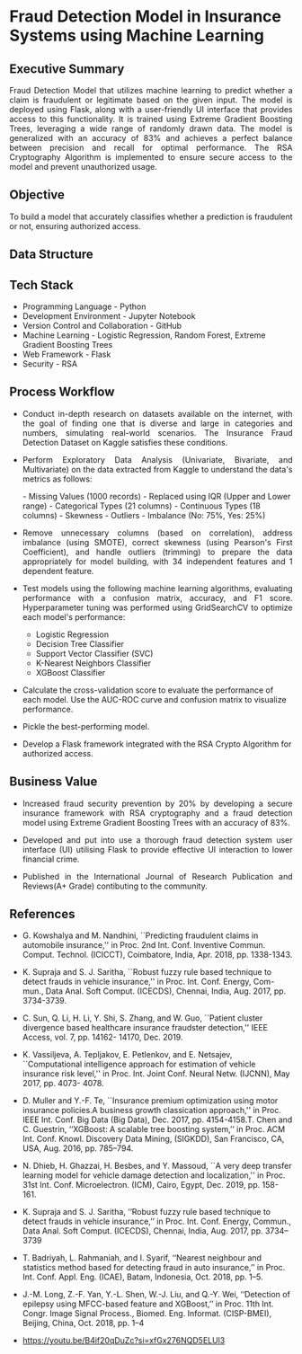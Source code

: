 # Fraud Detection Model in Insurance Systems using Machine Learning

<h2 align="left">Executive Summary</h2>

<p align="justify"> Fraud Detection Model that utilizes machine learning to predict whether a claim is fraudulent or legitimate based on the given input. The model is deployed using Flask, along with a user-friendly UI interface that provides access to this functionality. It is trained using Extreme Gradient Boosting Trees, leveraging a wide range of randomly drawn data. The model is generalized with an accuracy of 83% and achieves a perfect balance between precision and recall for optimal performance. The RSA Cryptography Algorithm is implemented to ensure secure access to the model and prevent unauthorized usage. </p>

<h2 align = "left">Objective</h2>

<p align="justify"> To build a model that accurately classifies whether a prediction is fraudulent or not, ensuring authorized access.</p>

<h2 align = "left">Data Structure</h2>


<h2 align="left">Tech Stack</h2>

- Programming Language - Python
- Development Environment - Jupyter Notebook
- Version Control and Collaboration - GitHub
- Machine Learning - Logistic Regression, Random Forest, Extreme Gradient Boosting Trees
- Web Framework - Flask
- Security - RSA
  
<h2 align="left">Process Workflow</h2>

- <p align="justify">Conduct in-depth research on datasets available on the internet, with the goal of finding one that is diverse and large in categories and numbers, simulating real-world scenarios. The Insurance Fraud Detection Dataset on Kaggle satisfies these conditions.</p>

- <p align="justify">Perform Exploratory Data Analysis (Univariate, Bivariate, and Multivariate) on the data extracted from Kaggle to understand the data's metrics as follows:</p>
  - Missing Values (1000 records) - Replaced using IQR (Upper and Lower range)
  - Categorical Types (21 columns)
  - Continuous Types (18 columns)
  - Skewness
  - Outliers
  - Imbalance (No: 75%, Yes: 25%)

- <p align="justify">Remove unnecessary columns (based on correlation), address imbalance (using SMOTE), correct skewness (using Pearson's First Coefficient), and handle outliers (trimming) to prepare the data appropriately for model building, with 34 independent features and 1 dependent feature.</p>

- <p align="justify">Test models using the following machine learning algorithms, evaluating performance with a confusion matrix, accuracy, and F1 score. Hyperparameter tuning was performed using GridSearchCV to optimize each model's performance:</p>

  - Logistic Regression
  - Decision Tree Classifier
  - Support Vector Classifier (SVC)
  - K-Nearest Neighbors Classifier
  - XGBoost Classifier

- Calculate the cross-validation score to evaluate the performance of each model. Use the AUC-ROC curve and confusion matrix to visualize performance.

- Pickle the best-performing model.

- Develop a Flask framework integrated with the RSA Crypto Algorithm for authorized access.

<h2 align="left">Business Value</h2>

- <p align="justify"> Increased fraud security prevention by 20% by developing a secure insurance framework with RSA cryptography and  a  fraud detection model using Extreme Gradient Boosting Trees with an accuracy of 83%.</p>

- <p align="justify"> Developed and put into use a thorough fraud detection system user interface (UI) utilising Flask to provide  effective UI interaction to lower financial crime.</p>

- <p align="justify"> Published in the International Journal of Research Publication and Reviews(A+ Grade) contibuting to the community. </p>

<h2 align="left">References</h2>

- G. Kowshalya and M. Nandhini, ``Predicting fraudulent claims in automobile insurance,'' in Proc. 2nd Int. Conf. Inventive Commun. Comput. Technol. (ICICCT), Coimbatore, India, Apr. 2018, pp. 1338-1343. 

- K. Supraja and S. J. Saritha, ``Robust fuzzy rule based technique to detect frauds in vehicle insurance,'' in Proc. Int. Conf. Energy, Com- mun., Data Anal. Soft Comput. (ICECDS), Chennai, India, Aug. 2017, pp. 3734-3739. 

- C. Sun, Q. Li, H. Li, Y. Shi, S. Zhang, and W. Guo, ``Patient cluster divergence based healthcare insurance fraudster detection,'' IEEE Access, vol. 7, pp. 14162- 14170, Dec. 2019. 

- K. Vassiljeva, A. Tepljakov, E. Petlenkov, and E. Netsajev, ``Computational intelligence approach for estimation of vehicle insurance risk level,'' in Proc. Int. Joint Conf. Neural Netw. (IJCNN), May 2017, pp. 4073- 4078. 

- D. Muller and Y.-F. Te, ``Insurance premium optimization using motor insurance policies.A business growth classication approach,'' in Proc. IEEE Int. Conf. Big Data (Big Data), Dec. 2017, pp. 4154-4158.T. Chen and C. Guestrin, ‘‘XGBoost: A scalable tree boosting system,’’ in Proc. ACM Int. Conf. Knowl. Discovery Data Mining, (SIGKDD), San Francisco, CA, USA, Aug. 2016, pp. 785–794.

- N. Dhieb, H. Ghazzai, H. Besbes, and Y. Massoud, ``A very deep transfer learning model for vehicle damage detection and localization,'' in Proc. 31st Int. Conf. Microelectron. (ICM), Cairo, Egypt, Dec. 2019, pp. 158- 161.

- K. Supraja and S. J. Saritha, ‘‘Robust fuzzy rule based technique to detect frauds in vehicle insurance,’’ in Proc. Int. Conf. Energy, Commun., Data Anal. Soft Comput. (ICECDS), Chennai, India, Aug. 2017, pp. 3734–3739

- T. Badriyah, L. Rahmaniah, and I. Syarif, ‘‘Nearest neighbour and statistics method based for detecting fraud in auto insurance,’’ in Proc. Int. Conf. Appl. Eng. (ICAE), Batam, Indonesia, Oct. 2018, pp. 1–5.
  
- J.-M. Long, Z.-F. Yan, Y.-L. Shen, W.-J. Liu, and Q.-Y. Wei, ‘‘Detection of epilepsy using MFCC-based feature and XGBoost,’’ in Proc. 11th Int. Congr. Image Signal Process., Biomed. Eng. Informat. (CISP-BMEI), Beijing, China, Oct. 2018, pp. 1–4

- https://youtu.be/B4if20qDuZc?si=xfGx276NQD5ELUl3
